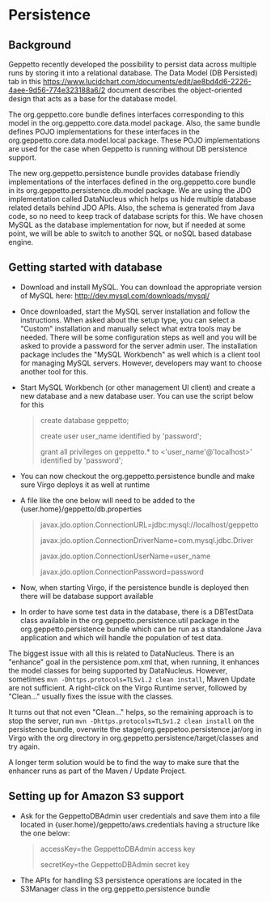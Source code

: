 Persistence
===========

Background
----------

Geppetto recently developed the possibility to persist data across
multiple runs by storing it into a relational database. The Data Model
(DB Persisted) tab in this
<https://www.lucidchart.com/documents/edit/ae8bd4d6-2226-4aee-9d56-774e323188a6/2>
document describes the object-oriented design that acts as a base for
the database model.

The org.geppetto.core bundle defines interfaces corresponding to this
model in the org.geppetto.core.data.model package. Also, the same bundle
defines POJO implementations for these interfaces in the
org.geppetto.core.data.model.local package. These POJO implementations
are used for the case when Geppetto is running without DB persistence
support.

The new org.geppetto.persistence bundle provides database friendly
implementations of the interfaces defined in the org.geppetto.core
bundle in its org.geppetto.persistence.db.model package. We are using
the JDO implementation called DataNucleus which helps us hide multiple
database related details behind JDO APIs. Also, the schema is generated
from Java code, so no need to keep track of database scripts for this.
We have chosen MySQL as the database implementation for now, but if
needed at some point, we will be able to switch to another SQL or noSQL
based database engine.

Getting started with database
-----------------------------

-   Download and install MySQL. You can download the appropriate version
    of MySQL here: <http://dev.mysql.com/downloads/mysql/>
-   Once downloaded, start the MySQL server installation and follow
    the instructions. When asked about the setup type, you can select a
    "Custom" installation and manually select what extra tools may
    be needed. There will be some configuration steps as well and you
    will be asked to provide a password for the server admin user. The
    installation package includes the "MySQL Workbench" as well which is
    a client tool for managing MySQL servers. However, developers may
    want to choose another tool for this.
-   Start MySQL Workbench (or other management UI client) and create a
    new database and a new database user. You can use the script below
    for this

    > create database geppetto;
    >
    > create user user\_name identified by 'password';
    >
    > grant all privileges on geppetto.\* to <'user_name'@'localhost>'
    > identified by 'password';

-   You can now checkout the org.geppetto.persistence bundle and make
    sure Virgo deploys it as well at runtime
-   A file like the one below will need to be added to the
    {user.home}/geppetto/db.properties

    > javax.jdo.option.ConnectionURL=jdbc:mysql://localhost/geppetto
    >
    > javax.jdo.option.ConnectionDriverName=com.mysql.jdbc.Driver
    >
    > javax.jdo.option.ConnectionUserName=user\_name
    >
    > javax.jdo.option.ConnectionPassword=password

-   Now, when starting Virgo, if the persistence bundle is deployed then
    there will be database support available
-   In order to have some test data in the database, there is a
    DBTestData class available in the org.geppetto.persistence.util
    package in the org.geppetto.persistence bundle which can be run as a
    standalone Java application and which will handle the population of
    test data.

The biggest issue with all this is related to DataNucleus. There is an
"enhance" goal in the persistence pom.xml that, when running, it
enhances the model classes for being supported by DataNucleus. However,
sometimes `mvn -Dhttps.protocols=TLSv1.2 clean install`, Maven Update are not sufficient. A
right-click on the Virgo Runtime server, followed by "Clean..." usually
fixes the issue with the classes.

It turns out that not even "Clean..." helps, so the remaining approach
is to stop the server, run `mvn -Dhttps.protocols=TLSv1.2 clean install` on the persistence bundle,
overwrite the stage/org.geppetoo.persistence.jar/org in Virgo with the
org directory in org.geppetto.persistence/target/classes and try again.

A longer term solution would be to find the way to make sure that the
enhancer runs as part of the Maven / Update Project.

Setting up for Amazon S3 support
--------------------------------

-   Ask for the GeppettoDBAdmin user credentials and save them into a
    file located in {user.home}/geppetto/aws.credentials having a
    structure like the one below:

    > accessKey=the GeppettoDBAdmin access key
    >
    > secretKey=the GeppettoDBAdmin secret key

-   The APIs for handling S3 persistence operations are located in the
    S3Manager class in the org.geppetto.persistence bundle


